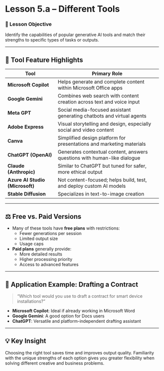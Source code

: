 # Lesson 5.a – Different Tools

### 🎯 Lesson Objective
Identify the capabilities of popular generative AI tools and match their strengths to specific types of tasks or outputs.

---

## 🧰 Tool Feature Highlights

| **Tool**                      | **Primary Role**                                                         |
|-------------------------------|---------------------------------------------------------------------------|
| **Microsoft Copilot**         | Helps generate and complete content within Microsoft Office apps         |
| **Google Gemini**             | Combines web search with content creation across text and voice input    |
| **Meta GPT**                  | Social media-focused assistant generating chatbots and virtual agents     |
| **Adobe Express**             | Visual storytelling and design, especially social and video content       |
| **Canva**                     | Simplified design platform for presentations and marketing materials      |
| **ChatGPT (OpenAI)**          | Generates contextual content, answers questions with human-like dialogue  |
| **Claude (Anthropic)**        | Similar to ChatGPT but tuned for safer, more ethical output               |
| **Azure AI Studio (Microsoft)** | Not content-focused; helps build, test, and deploy custom AI models      |
| **Stable Diffusion**          | Specializes in text-to-image creation                                     |

---

## ⚖️ Free vs. Paid Versions

- Many of these tools have **free plans** with restrictions:
  - Fewer generations per session
  - Limited output size
  - Usage caps
- **Paid plans** generally provide:
  - More detailed results
  - Higher processing priority
  - Access to advanced features

---

## 🧪 Application Example: Drafting a Contract

> “Which tool would you use to draft a contract for smart device installations?”

- **Microsoft Copilot**: Ideal if already working in Microsoft Word
- **Google Gemini**: A good option for Docs users
- **ChatGPT**: Versatile and platform-independent drafting assistant

---

## 💡 Key Insight

Choosing the right tool saves time and improves output quality. Familiarity with the unique strengths of each option gives you greater flexibility when solving different creative and business problems.
